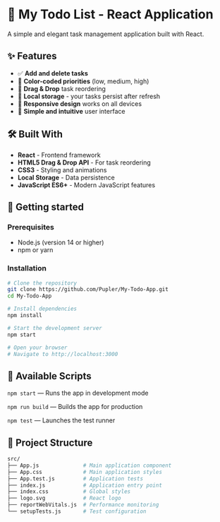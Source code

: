 # 📝 My Todo List - React Application

A simple and elegant task management application built with React.

## ✨ Features

- ✅ **Add and delete tasks**
- 🎨 **Color-coded priorities** (low, medium, high)
- 🔄 **Drag & Drop** task reordering
- 💾 **Local storage** - your tasks persist after refresh
- 📱 **Responsive design** works on all devices
- 🎯 **Simple and intuitive** user interface

## 🛠️ Built With

- **React** - Frontend framework
- **HTML5 Drag & Drop API** - For task reordering
- **CSS3** - Styling and animations
- **Local Storage** - Data persistence
- **JavaScript ES6+** - Modern JavaScript features

## 🚀 Getting started

### Prerequisites
- Node.js (version 14 or higher)
- npm or yarn

### Installation

```bash
# Clone the repository
git clone https://github.com/Pupler/My-Todo-App.git
cd My-Todo-App

# Install dependencies
npm install

# Start the development server
npm start

# Open your browser
# Navigate to http://localhost:3000
```

## 🧩 Available Scripts

```npm start``` — Runs the app in development mode

```npm run build``` — Builds the app for production

```npm test``` — Launches the test runner

## 📁 Project Structure

```bash
src/
├── App.js              # Main application component
├── App.css             # Main application styles
├── App.test.js         # Application tests
├── index.js            # Application entry point
├── index.css           # Global styles
├── logo.svg            # React logo
├── reportWebVitals.js  # Performance monitoring
└── setupTests.js       # Test configuration
```
